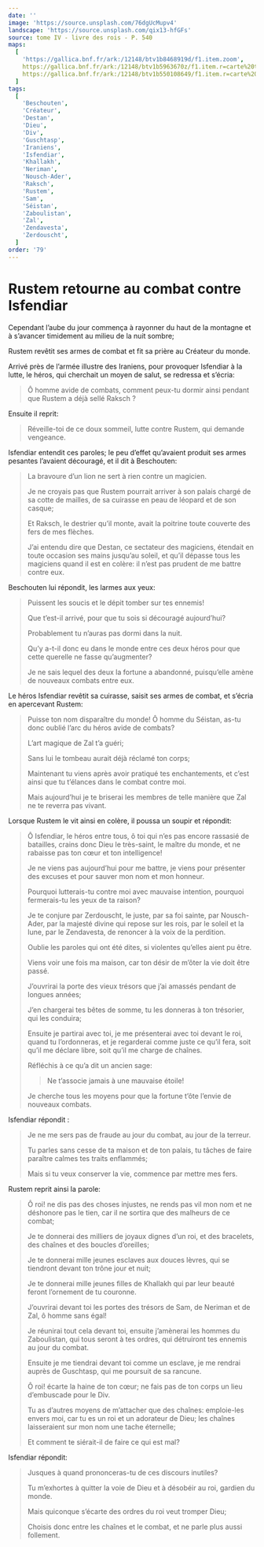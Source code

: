 ```yaml
---
date: ''
image: 'https://source.unsplash.com/76dgUcMupv4'
landscape: 'https://source.unsplash.com/qix13-hfGFs'
source: tome IV - livre des rois - P. 540
maps:
  [
    'https://gallica.bnf.fr/ark:/12148/btv1b8468919d/f1.item.zoom',
    https://gallica.bnf.fr/ark:/12148/btv1b5963670z/f1.item.r=carte%20touran.zoom,
    https://gallica.bnf.fr/ark:/12148/btv1b550108649/f1.item.r=carte%20touran.zoom,
  ]
tags:
  [
    'Beschouten',
    'Créateur',
    'Destan',
    'Dieu',
    'Div',
    'Guschtasp',
    'Iraniens',
    'Isfendiar',
    'Khallakh',
    'Neriman',
    'Nousch-Ader',
    'Raksch',
    'Rustem',
    'Sam',
    'Séistan',
    'Zaboulistan',
    'Zal',
    'Zendavesta',
    'Zerdouscht',
  ]
order: '79'
---
```


# Rustem retourne au combat contre Isfendiar

Cependant l’aube du jour commença à rayonner du haut de la montagne et à s’avancer timidement au milieu de la nuit sombre;

Rustem revêtit ses armes de combat et fit sa prière au Créateur du monde.

Arrivé près de l’armée illustre des Iraniens, pour provoquer Isfendiar à la lutte, le héros, qui cherchait un moyen de salut, se redressa et s’écria:

> Ô homme avide de combats, comment peux-tu dormir ainsi pendant que Rustem a déjà sellé Raksch ?

Ensuite il reprit:

> Réveille-toi de ce doux sommeil, lutte contre Rustem, qui demande vengeance.

Isfendiar entendit ces paroles; le peu d’effet qu’avaient produit ses armes pesantes l’avaient découragé, et il dit à Beschouten:

> La bravoure d’un lion ne sert à rien contre un magicien.
>
> Je ne croyais pas que Rustem pourrait arriver à son palais chargé de sa cotte de mailles, de sa cuirasse en peau de léopard et de son casque;
>
> Et Raksch, le destrier qu’il monte, avait la poitrine toute couverte des fers de mes flèches.
>
> J’ai entendu dire que Destan, ce sectateur des magiciens, étendait en toute occasion ses mains jusqu’au soleil, et qu’il dépasse tous les magiciens quand il est en colère: il n’est pas prudent de me battre contre eux.

Beschouten lui répondit, les larmes aux yeux:

> Puissent les soucis et le dépit tomber sur tes ennemis!
>
> Que t’est-il arrivé, pour que tu sois si découragé aujourd’hui?
>
> Probablement tu n’auras pas dormi dans la nuit.
>
> Qu’y a-t-il donc eu dans le monde entre ces deux héros pour que cette querelle ne fasse qu’augmenter?
>
> Je ne sais lequel des deux la fortune a abandonné, puisqu’elle amène de nouveaux combats entre eux.

Le héros Isfendiar revêtit sa cuirasse, saisit ses armes de combat, et s’écria en apercevant Rustem:

> Puisse ton nom disparaître du monde! Ô homme du Séistan, as-tu donc oublié l’arc du héros avide de combats?
>
> L’art magique de Zal t’a guéri;
>
> Sans lui le tombeau aurait déjà réclamé ton corps;
>
> Maintenant tu viens après avoir pratiqué tes enchantements, et c’est ainsi que tu t’élances dans le combat contre moi.
>
> Mais aujourd’hui je te briserai les membres de telle manière que Zal ne te reverra pas vivant.

Lorsque Rustem le vit ainsi en colère, il poussa un soupir et répondit:

> Ô Isfendiar, le héros entre tous, ô toi qui n’es pas encore rassasié de batailles, crains donc Dieu le très-saint, le maître du monde, et ne rabaisse pas ton cœur et ton intelligence!
>
> Je ne viens pas aujourd’hui pour me battre, je viens pour présenter des excuses et pour sauver mon nom et mon honneur.
>
> Pourquoi lutterais-tu contre moi avec mauvaise intention, pourquoi fermerais-tu les yeux de ta raison?
>
> Je te conjure par Zerdouscht, le juste, par sa foi sainte, par Nousch-Ader, par la majesté divine qui repose sur les rois, par le soleil et la lune, par le Zendavesta, de renoncer à la voix de la perdition.
>
> Oublie les paroles qui ont été dites, si violentes qu’elles aient pu être.
>
> Viens voir une fois ma maison, car ton désir de m’ôter la vie doit être passé.
>
> J’ouvrirai la porte des vieux trésors que j’ai amassés pendant de longues années;
>
> J’en chargerai tes bêtes de somme, tu les donneras à ton trésorier, qui les conduira;
>
> Ensuite je partirai avec toi, je me présenterai avec toi devant le roi, quand tu l’ordonneras, et je regarderai comme juste ce qu’il fera, soit qu’il me déclare libre, soit qu’il me charge de chaînes.
>
> Réfléchis à ce qu’a dit un ancien sage:
>
> > Ne t’associe jamais à une mauvaise étoile!
>
> Je cherche tous les moyens pour que la fortune t’ôte l’envie de nouveaux combats.

Isfendiar répondit :

> Je ne me sers pas de fraude au jour du combat, au jour de la terreur.
>
> Tu parles sans cesse de ta maison et de ton palais, tu tâches de faire paraître calmes tes traits enflammés;
>
> Mais si tu veux conserver la vie, commence par mettre mes fers.

Rustem reprit ainsi la parole:

> Ô roi! ne dis pas des choses injustes, ne rends pas vil mon nom et ne déshonore pas le tien, car il ne sortira que des malheurs de ce combat;
>
> Je te donnerai des milliers de joyaux dignes d’un roi, et des bracelets, des chaînes et des boucles d’oreilles;
>
> Je te donnerai mille jeunes esclaves aux douces lèvres, qui se tiendront devant ton trône jour et nuit;
>
> Je te donnerai mille jeunes filles de Khallakh qui par leur beauté feront l’ornement de tu couronne.
>
> J’ouvrirai devant toi les portes des trésors de Sam, de Neriman et de Zal, ô homme sans égal!
>
> Je réunirai tout cela devant toi, ensuite j’amènerai les hommes du Zaboulistan, qui tous seront à tes ordres, qui détruiront tes ennemis au jour du combat.
>
> Ensuite je me tiendrai devant toi comme un esclave, je me rendrai auprès de Guschtasp, qui me poursuit de sa rancune.
>
> Ô roi! écarte la haine de ton cœur; ne fais pas de ton corps un lieu d’embuscade pour le Div.
>
> Tu as d’autres moyens de m’attacher que des chaînes: emploie-les envers moi, car tu es un roi et un adorateur de Dieu; les chaînes laisseraient sur mon nom une tache éternelle;
>
> Et comment te siérait-il de faire ce qui est mal?

Isfendiar répondit:

> Jusques à quand prononceras-tu de ces discours inutiles?
>
> Tu m’exhortes à quitter la voie de Dieu et à désobéir au roi, gardien du monde.
>
> Mais quiconque s’écarte des ordres du roi veut tromper Dieu;
>
> Choisis donc entre les chaînes et le combat, et ne parle plus aussi follement.
